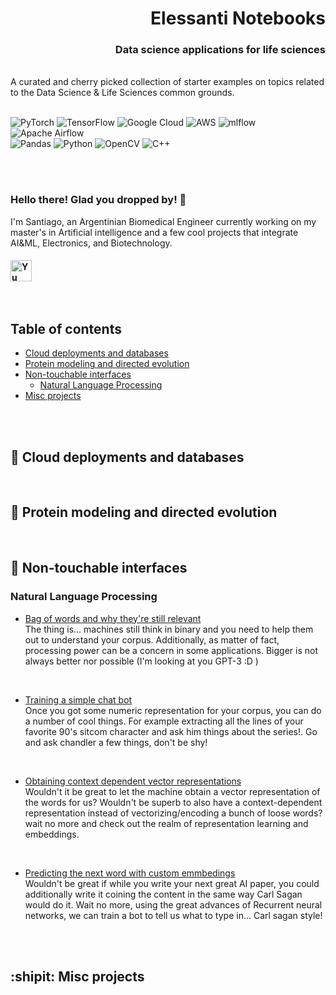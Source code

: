 <h1 align="right">
Elessanti Notebooks<br/>
</h1> 

<h3 align="right">
Data science applications for life sciences
</h3> 
<br>
A curated and cherry picked collection of starter examples on topics related to the Data Science & Life Sciences common grounds.
<br><br>

![PyTorch](https://img.shields.io/badge/PyTorch-%23EE4C2C.svg?style=for-the-badge&logo=PyTorch&logoColor=white)
![TensorFlow](https://img.shields.io/badge/TensorFlow-%23FF6F00.svg?style=for-the-badge&logo=TensorFlow&logoColor=white)
![Google Cloud](https://img.shields.io/badge/GoogleCloud-%234285F4.svg?style=for-the-badge&logo=google-cloud&logoColor=white)
![AWS](https://img.shields.io/badge/AWS-%23FF9900.svg?style=for-the-badge&logo=amazon-aws&logoColor=white)
![mlflow](https://img.shields.io/badge/mlflow-%23d9ead3.svg?style=for-the-badge&logo=numpy&logoColor=blue)
![Apache Airflow](https://img.shields.io/badge/Apache%20Airflow-017CEE?style=for-the-badge&logo=Apache%20Airflow&logoColor=white)
<br>
![Pandas](https://img.shields.io/badge/pandas-%23150458.svg?style=for-the-badge&logo=pandas&logoColor=white)
![Python](https://img.shields.io/badge/python-3670A0?style=for-the-badge&logo=python&logoColor=ffdd54)
![OpenCV](https://img.shields.io/badge/opencv-%23white.svg?style=for-the-badge&logo=opencv&logoColor=white)
![C++](https://img.shields.io/badge/c++-%2300599C.svg?style=for-the-badge&logo=c%2B%2B&logoColor=white)

<br><br>


### **Hello there!**  Glad you dropped by!  :bow:
I'm Santiago, an Argentinian Biomedical Engineer currently working on my master's in Artificial intelligence and a few cool projects that integrate AI&ML, Electronics, and Biotechnology. <br>

          

<h4 align="left">
<a href="https://www.linkedin.com/in/santiago-paz-650744b5/"><img align="left" src="https://raw.githubusercontent.com/yushi1007/yushi1007/main/images/linkedin.svg" alt="Yu Shi | LinkedIn" width="34px"/> </a> 
</h4> 

<br><br><br><br>


## Table of contents

- [Cloud deployments and databases](#milky_way-cloud-deployments-and-databases)
- [Protein modeling and directed evolution](#seedling-protein-modeling-and-directed-evolution)
- [Non-touchable interfaces](#satellite-non-touchable-interfaces)
  - [Natural Language Processing](#natural-language-processing)
- [Misc projects](#shipit-misc-projects)

<br><br>

## :milky_way: Cloud deployments and databases


<br>

## :seedling: Protein modeling and directed evolution

<br>

## :satellite: Non-touchable interfaces 

### Natural Language Processing 

* [Bag of words and why they're still relevant](https://github.com/esgoty/Elessanti/tree/main/Non-touchable%20interfaces/NLP/bags)<br> 
  The thing is... machines still think in binary and you need to help them out to understand your corpus. Additionally, as matter of fact, processing power can be a concern in some applications. Bigger is not always better nor possible (I'm looking at you GPT-3 :D )
<br>

* [Training a simple chat bot ](https://github.com/esgoty/Elessanti/tree/main/Non-touchable%20interfaces/NLP/chandler)<br> 
  Once you got some numeric representation for your corpus, you can do a number of cool things. For example extracting all the lines of your favorite 90's sitcom character and ask him things about the series!. Go and ask chandler a few things, don't be shy!
<br>

* [Obtaining context dependent vector representations ](https://github.com/esgoty/Elessanti/tree/main/Non-touchable%20interfaces/NLP/embeddings)<br> 
 Wouldn't it be great to let the machine obtain a vector representation of the words for us? Wouldn't be superb to also have a context-dependent representation instead of vectorizing/encoding a bunch of loose words? wait no more and check out the realm of representation learning and embeddings.
<br>

* [Predicting the next word with custom emmbedings ](https://github.com/esgoty/Elessanti/tree/main/Non-touchable%20interfaces/NLP/RNNs)<br> 
Wouldn't be great if while you write your next great AI paper, you could additionally write it coining the content in the same way Carl Sagan would do it. Wait no more, using the great advances of Recurrent neural networks, we can train a bot to tell us what to type in... Carl sagan style! 
<br>


<br>

## :shipit: Misc projects

<br>

